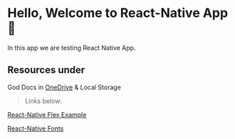# Hello, Welcome to React-Native App :wave:
In this app we are testing React Native App.


## Resources under
God Docs in [OneDrive](https://rapidqubedigital-my.sharepoint.com/personal/shubhankar_bag_rapidqube_com/_layouts/15/onedrive.aspx) & Local Storage

> Links below:

[React-Native Flex Example](https://reactnative.dev/docs/layout-props)

[React-Native Fonts](https://directory.vercel.app/)